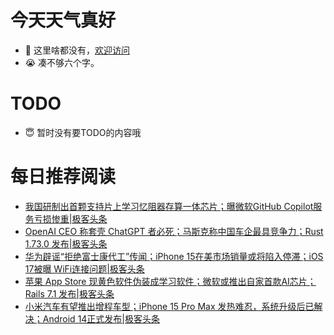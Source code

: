 # 今天天气真好
- 👋 这里啥都没有，[欢迎访问](https://zhangfeng-ola.github.io/)
- 😭 凑不够六个字。
<!---
- 👀 I’m interested in ...
- 🌱 I’m currently learning ...
- 💞️ I’m looking to collaborate on ...
- 📫 How to reach me ...
- 😇 I'm doing something ...

--->

# TODO 
- 😇 暂时没有要TODO的内容哦

<!---
zhangfeng-ola/zhangfeng-ola is a ✨ special ✨ repository because its `README.md` (this file) appears on your GitHub profile.
You can click the Preview link to take a look at your changes.
--->

# 每日推荐阅读
<!-- BLOG-POST-LIST:START -->
- [我国研制出首颗支持片上学习忆阻器存算一体芯片；曝微软GitHub Copilot服务亏损惨重|极客头条](https://blog.csdn.net/weixin_39786569/article/details/133760944)
- [OpenAI CEO 称套壳 ChatGPT 者必死；马斯克称中国车企最具竞争力；Rust 1.73.0 发布|极客头条](https://blog.csdn.net/weixin_39786569/article/details/133738868)
- [华为辟谣“拒绝富士康代工”传闻；iPhone 15在美市场销量或将陷入停滞；iOS 17被曝 WiFi连接问题|极客头条](https://blog.csdn.net/weixin_39786569/article/details/133694789)
- [苹果 App Store 现黄色软件伪装成学习软件；微软或推出自家首款AI芯片；Rails 7.1 发布|极客头条](https://blog.csdn.net/weixin_39786569/article/details/133669815)
- [小米汽车有望推出增程车型；iPhone 15 Pro Max 发热难忍，系统升级后已解决；Android 14正式发布|极客头条](https://blog.csdn.net/weixin_39786569/article/details/133632619)
<!-- BLOG-POST-LIST:END -->
